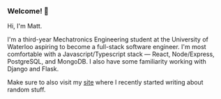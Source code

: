 ### Welcome! 👋

Hi, I'm Matt.

I'm a third-year Mechatronics Engineering student at the University of Waterloo aspiring to become a full-stack software engineer. I'm most comfortable with a Javascript/Typescript stack — React, Node/Express, PostgreSQL, and MongoDB. I also have some familiarity working with Django and Flask.

Make sure to also visit my [site](https://mhyeun.github.io) where I recently started writing about random stuff.
